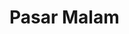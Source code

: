 # Pasar Malam

<!-- ![Alt text](/readme-resources/img/full_overview.png "App Overview")

Front-end developed using React. Back-end via Node.js and Express. User info stored in PostgresSQL. Face Recognition using [Clarifai](https://www.clarifai.com/)'s Face Detect API. Deployed using Heroku.

![Alt text](/readme-resources/img/system-design.png "System Design")

&nbsp;
## Using the face detector
1. Sign in as guest.
	Email: guest@gmail.com
	Password: guest
2. Paste the URL of an image into the field.
3. Press enter or click the Detect button.

### NOTE:
1. The database stores only your hashed password, email and name that you provided.
2. It can detect multiple faces.

&nbsp;
## Acknowledgments
- [Andrei Neagoie](https://www.udemy.com/the-complete-web-developer-zero-to-mastery/) -->
